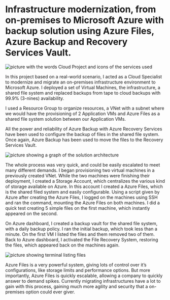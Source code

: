 # Infrastructure modernization, from on-premises to Microsoft Azure with backup solution using Azure Files, Azure Backup and Recovery Services Vault.

![picture with the words Cloud Project and icons of the services used](https://miro.medium.com/v2/resize:fit:720/format:webp/0*f_ElIctPvywuoBMh.jpg)

In this project based on a real-world scenario, I acted as a Cloud Specialist to modernize and migrate an on-premises infrastructure environment to 
Microsoft Azure. I deployed a set of Virtual Machines, the infrastructure, a shared file system and replaced backups from tape to cloud backups with
99.9% (3-nines) availability.

I used a Resource Group to organize resources, a VNet with a subnet where we would have the provisioning of 2 Application VMs and Azure Files as a 
shared file system solution between our Application VMs.

All the power and reliability of Azure Backup with Azure Recovery Services have been used to configure the backup of files in the shared file system. 
Once again, Azure Backup has been used to move the files to the Recovery Services Vault.

![picture showing a graph of the solution architecture](https://miro.medium.com/v2/resize:fit:720/format:webp/0*k8GtSm__-mO4G8WY.jpg)

The whole process was very quick, and could be easily escalated to meet many different demands. I began provisioning two virtual machines in a previously created
VNet. While the two machines were finishing their deployment, I created a Storage Account, which centralizes the various kind of storage available on Azure. In
this account I created a Azure Files, which is the shared filed system and easily configurable. Using a script given by Azure after creating the Azure Files,
I logged on the machines using SSH and ran the command, mounting the Azure Files on both machines. I did a quick test creating 5 simple files on the first machine,
which instantly appeared on the second.

On Azure dashboard, I created a backup vault for the shared file system, with a daily backup policy. I ran the initial backup, which took less than a minute. 
On the first VM I listed the files and them removed two of them. Back to Azure dashboard, I activated the File Recovery System, restoring the files,
which appeared back on the machines again.

![picture showing terminal listing files](https://miro.medium.com/v2/resize:fit:720/format:webp/0*aIFfK_Oy62GSEZiM.png)

Azure Files is a very powerful system, giving lots of control over it’s configurations, like storage limits and performance options. 
But more importantly, Azure Files is quickly escalable, allowing a company to quickly answer to demand spikes. Currently migrating infrastructures have a
lot to gain with this process, gaining much more agility and security that a on-premises option could ever giver.




